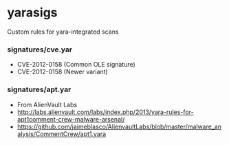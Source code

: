 yarasigs
========

Custom rules for yara-integrated scans


### signatures/cve.yar
* CVE-2012-0158 (Common OLE signature)
* CVE-2012-0158 (Newer variant)

### signatures/apt.yar
* From AlienVault Labs
* http://labs.alienvault.com/labs/index.php/2013/yara-rules-for-apt1comment-crew-malware-arsenal/
* https://github.com/jaimeblasco/AlienvaultLabs/blob/master/malware_analysis/CommentCrew/apt1.yara
